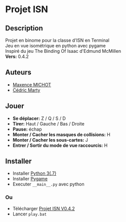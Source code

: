 # Projet ISN

## Description
 Projet en binome pour la classe d'ISN en Terminal\
 Jeu en vue isométrique en python avec pygame\
 Inspiré du jeu The Binding Of Isaac d'Edmund McMillen\
 __Vers:__ 0.4.2

## Auteurs
 * [Maxence MICHOT](https://github.com/VokunGahrotLaas)
 * [Cédric Marty](https://github.com/cececoul)

## Jouer
 * __Se déplacer:__ Z / Q / S / D
 * __Tirer:__ Haut / Gauche / Bas / Droite
 * __Pause:__ échap
 * __Monter / Cacher les masques de collisions:__ H
 * __Monter / Cacher les sous-cartes:__ J
 * __Entrer / Sortir du mode de vue raccourcis:__ H

## Installer
 * Installer [Python 3(.7)](https://www.python.org/downloads/)
 * Installer [Pygame](https://www.pygame.org/wiki/GettingStarted)
 * Executer `__main__.py` avec python
### Ou
 * Télécharger [Projet ISN V0.4.2](https://mega.nz/#F!LbwWAAzB!zvUpSVZYXDTQ7nf5iBkw1A)
 * Lancer `play.bat`